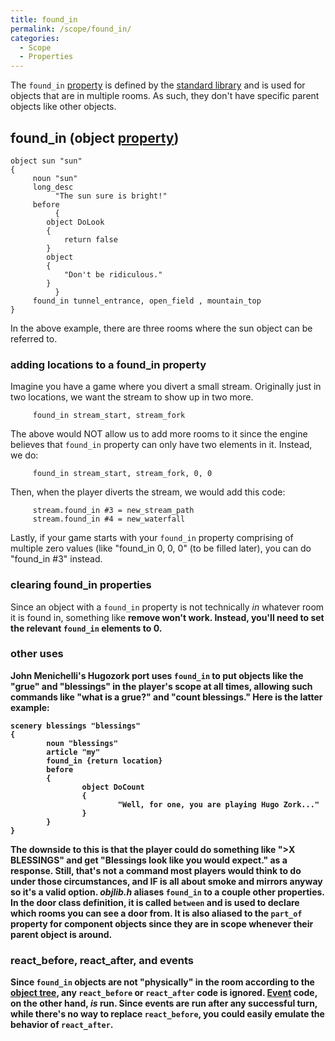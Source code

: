 ```yaml
---
title: found_in
permalink: /scope/found_in/
categories: 
  - Scope
  - Properties
---
```


The `found_in` [property](/properties/) is defined by the
[standard library](/library/) and is used for objects
that are in multiple rooms. As such, they don't have specific parent
objects like other objects.

## found_in (object [property](/properties/))

    object sun "sun"
    {
         noun "sun"
         long_desc
              "The sun sure is bright!"
         before
              {
            object DoLook
            {
                return false
            }
            object
            {
                "Don't be ridiculous."
            }
              }
         found_in tunnel_entrance, open_field , mountain_top
    }

In the above example, there are three rooms where the sun object can be
referred to.

### adding locations to a found_in property

Imagine you have a game where you divert a small stream. Originally just
in two locations, we want the stream to show up in two more.

         found_in stream_start, stream_fork

The above would NOT allow us to add more rooms to it since the engine
believes that `found_in` property can only have two elements in it.
Instead, we do:

         found_in stream_start, stream_fork, 0, 0

Then, when the player diverts the stream, we would add this code:

         stream.found_in #3 = new_stream_path
         stream.found_in #4 = new_waterfall

Lastly, if your game starts with your `found_in` property comprising of
multiple zero values (like "found_in 0, 0, 0" (to be filled later), you
can do "found_in \#3" instead.

### clearing found_in properties

Since an object with a `found_in` property is not technically *in*
whatever room it is found in, something like **remove <object>** won't
work. Instead, you'll need to set the relevant `found_in` elements to 0.

### other uses

John Menichelli's Hugozork port uses `found_in` to put objects like the
"grue" and "blessings" in the player's scope at all times, allowing such
commands like "what is a grue?" and "count blessings." Here is the
latter example:

    scenery blessings "blessings"
    {
            noun "blessings"
            article "my"
            found_in {return location}
            before
            {
                    object DoCount
                    {
                            "Well, for one, you are playing Hugo Zork..."
                    }
            }
    }

The downside to this is that the player could do something like "&gt;X
BLESSINGS" and get "Blessings look like you would expect." as a
response. Still, that's not a command most players would think to do
under those circumstances, and IF is all about smoke and mirrors anyway
so it's a valid option.
*objlib.h* aliases `found_in` to a couple other
properties. In the door class definition, it is called `between` and is
used to declare which rooms you can see a door from. It is also aliased
to the `part_of` property for component objects since they are in scope
whenever their parent object is around.

### react_before, react_after, and events

Since `found_in` objects are not "physically" in the room according to
the [object tree](/basics/object_tree), any `react_before` or
`react_after` code is ignored. [Event](/timers/events/) code, on the
other hand, *is* run. Since events are run after any successful turn,
while there's no way to replace `react_before`, you could easily emulate
the behavior of `react_after`.

